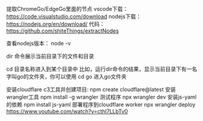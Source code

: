提取ChromeGo/EdgeGo里面的节点
vscode下载：https://code.visualstudio.com/download
nodejs下载：https://nodejs.org/en/download/
代码：https://github.com/shiteThings/extractNodes

查看nodejs版本： node -v

dir 命令展示当前目录下的文件和目录

cd 目录名称进入到某个目录中 比如，运行dir命令的结果，显示当前目录下有一名字叫go的文件夹，你可以使用 cd go 进入go文件夹

安装cloudflare c3工具并创建项目:
npm create cloudflare@latest
安装wrangler工具
npm install -g wrangler
测试程序
npx wrangler dev
安装js-yaml的依赖
npm install js-yaml
部署程序到cloudflare worker
npx wrangler deploy
https://www.youtube.com/watch?v=cthl7LLbTv0
